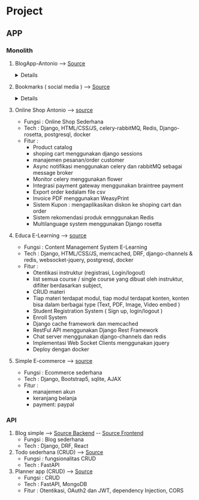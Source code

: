 # Project

## APP
### Monolith
1. BlogApp-Antonio --> [Source](https://github.com/ArisDjango/BlogAntonio)

    <details>
        <summary>Details</summary>

        - Fungsi    : Blog Sederhana
        - Tech      : Django, HTML/CSS/JS, postgresql
        - Fitur     : Tag, Comment, Total Post, Latest Post, Most Commented Post, Similiar post, Search, feed, sitemap(xml)
        - Problem   : belum otentifikasi, Form belum handle image, send email by django masih bermasalah

     </details>
2. Bookmarks ( social media ) --> [Source](https://github.com/ArisDjango/SosmedAntonio)

    <details>
        <summary>Details</summary>
    
        - Fungsi    : Aplikasi bookmarks/capture image dari web lain dan menyimpannya ke app, mirip pinterest addon
        - Tech      : Django, HTML/CSS/JS, AJAX, Redis, postgresql
        - Fitur     :
            - User management (Otentikasi, Registrasi user, Login, logout, rubah password, reset password/lupa password)
            - Messages framework : pesan highlight pada halaman atas ketika suatu operasi sukses/error
            - Social authentication : otentikasi user melalui facebook/twitter/google
            - Bookmarklet menggunakan jquery 
            - Like/unlike function , menggunakan AJAX-jquery
            - Pagination Lazy-load menggunakan AJAX
            - Follow System menggunakan AJAX
            - Activity Stream : stream aktivitas user yang kita follow (upload, bookmarks, like, follow dll)
            - Menampilkan Jumlah view menggunakan REDIS
            - Menampilkan Ranking menggunakan REDIS
    
    </details
 3. Online Shop Antonio --> [source](https://github.com/ArisDjango/OnlineShopAntonioReborn2)
    - Fungsi        : Online Shop Sederhana
    - Tech          : Django, HTML/CSS/JS, celery-rabbitMQ, Redis, Django-rosetta, postgresql, docker
    - Fitur         :
        - Product catalog
        - shoping cart menggunakan django sessions
        - manajemen pesanan/order customer
        - Async notifikasi menggunakan celery dan rabbitMQ sebagai message broker
        - Monitor celery menggunakan flower
        - Integrasi payment gateway menggunakan braintree payment
        - Export order kedalam file csv
        - Invoice PDF menggunakan WeasyPrint
        - Sistem Kupon : mengaplikasikan diskon ke shoping cart dan order
        - Sistem rekomendasi produk emnggunakan Redis
        - Multilanguage system menggunakan Django rosetta
 4. Educa E-Learning --> [source](https://github.com/ArisDjango/EducaAntonio)
    - Fungsi        : Content Management System E-Learning
    - Tech          : Django, HTML/CSS/JS, memcached, DRF, django-channels & redis, websocket-jquery, postgresql, docker
    - Fitur         : 
        - Otentikasi instruktur (registrasi, Login/logout)
        - list semua course / single course yang dibuat oleh instruktur, difilter berdasarkan subject, 
        - CRUD materi
        - Tiap materi terdapat modul, tiap modul terdapat konten, konten bisa dalam berbagai type (Text, PDF, Image, Video embed ) 
        - Student Registration System ( Sign up, login/logout )
        - Enroll System
        - Django cache framework dan memcached
        - RestFul API menggunakan Django Rest Framework
        - Chat server menggunakan django-channels dan redis
        - Implementasi Web Socket Clients menggunakan jquery
        - Deploy dengan docker
  5. Simple E-commerce --> [source](https://github.com/ArisDjango/ecomVery)
     - Fungsi       : Ecommerce sederhana
     - Tech         : Django, Bootstrap5, sqlite, AJAX
     - Fitur        :
        - manajemen akun
        - keranjang belanja
        - payment: paypal
  ### API
  1. Blog simple --> [Source Backend](https://github.com/ArisDjango/CrudVeryAcademy) -- [Source Frontend](https://github.com/ArisDjango/CrudVeryAcademyReact2)
     - Fungsi       : Blog sederhana
     - Tech         : Django, DRF, React
  2. Todo sederhana (CRUD) --> [Source](https://github.com/ArisPython/fastapi/tree/planner-sql/todos)
     - Fungsi       : fungsionalitas CRUD
     - Tech         : FastAPI
  3. Planner app (CRUD) --> [Source](https://github.com/ArisPython/fastapi/tree/planner-sql/planner)
     - Fungsi       : CRUD
     - Tech         : FastAPI, MongoDB
     - Fitur        : Otentikasi, OAuth2 dan JWT, dependency Injection, CORS
